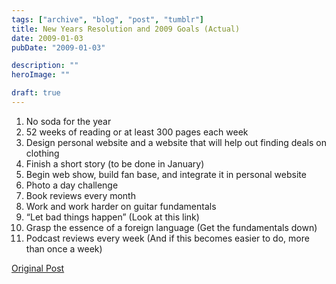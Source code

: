 ```yaml
---
tags: ["archive", "blog", "post", "tumblr"]
title: New Years Resolution and 2009 Goals (Actual)
date: 2009-01-03
pubDate: "2009-01-03"

description: ""
heroImage: ""

draft: true
---
```


1. No soda for the year
2. 52 weeks of reading or at least 300 pages each week
3. Design personal website and a website that will help out finding deals on clothing
4. Finish a short story (to be done in January)
5. Begin web show, build fan base, and integrate it in personal website
6. Photo a day challenge
7. Book reviews every month
8. Work and work harder on guitar fundamentals
9. “Let bad things happen” (Look at this link)
10. Grasp the essence of a foreign language (Get the fundamentals down)
11. Podcast reviews every week (And if this becomes easier to do, more than once a week)

[Original Post](https://jermspeaks.com/post/68228651/new-years-resolution-and-2009-goals-actual)
